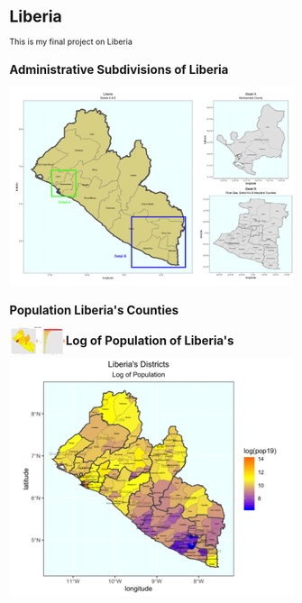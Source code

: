 # Liberia

This is my final project on Liberia

## Administrative Subdivisions of Liberia

![](details.png)

## Population Liberia's Counties

<img src="https://github.com/wicked-problems/final_project/blob/master/cntylbr_pop.png" width=100 align=left>

## Log of Population of Liberia's 

![](lbrdist_logpop19b.png)
